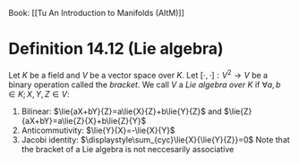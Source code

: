 Book: [[Tu An Introduction to Manifolds (AItM)]]
# Definition 14.12 (Lie algebra)
Let $K$ be a field and $V$ be a vector space over $K$.
Let $[\cdot,\cdot]:V^{2}\to V$ be a binary operation called the *bracket*.
We call $V$ a *Lie algebra over $K$* if $\forall a,b\in K;X,Y,Z\in V:$
1. Bilinear: $\lie{aX+bY}{Z}=a\lie{X}{Z}+b\lie{Y}{Z}$ and $\lie{Z}{aX+bY}=a\lie{Z}{X}+b\lie{Z}{Y}$
2. Anticommutivity: $\lie{Y}{X}=-\lie{X}{Y}$
3. Jacobi identity: $\displaystyle\sum_{cyc}\lie{X}{\lie{Y}{Z}}=0$
Note that the bracket of a Lie algebra is not neccesarily associative